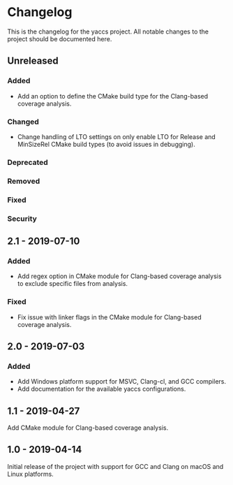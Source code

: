 # Changelog #
This is the changelog for the yaccs project. All notable changes to the project should be documented here.


## Unreleased
### Added
- Add an option to define the CMake build type for the Clang-based coverage analysis.

### Changed
- Change handling of LTO settings on only enable LTO for Release and MinSizeRel CMake build types (to avoid issues in debugging).

### Deprecated
### Removed
### Fixed
### Security


## 2.1 - 2019-07-10

### Added
- Add regex option in CMake module for Clang-based coverage analysis to exclude specific files from analysis.

### Fixed
- Fix issue with linker flags in the CMake module for Clang-based coverage analysis.


## 2.0 - 2019-07-03

### Added
- Add Windows platform support for MSVC, Clang-cl, and GCC compilers.
- Add documentation for the available yaccs configurations.


## 1.1 - 2019-04-27
Add CMake module for Clang-based coverage analysis.


## 1.0 - 2019-04-14
Initial release of the project with support for GCC and Clang on macOS and Linux platforms.
